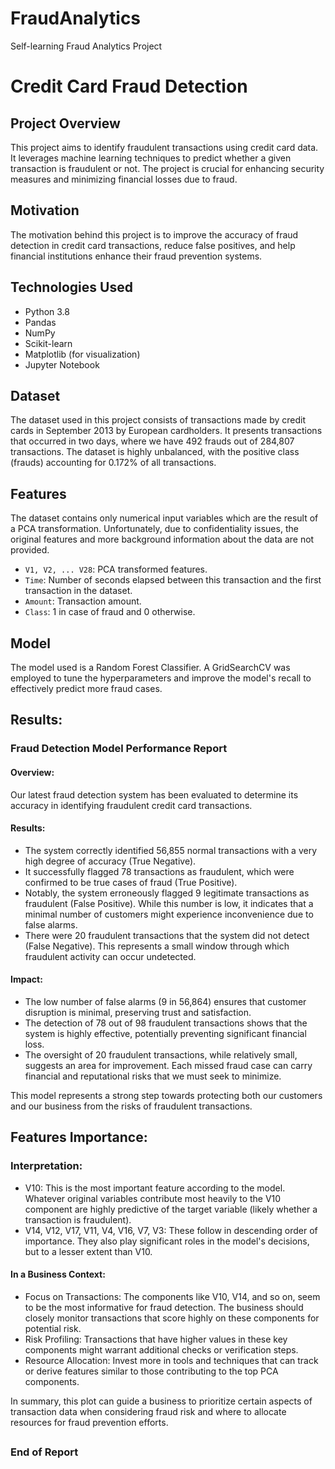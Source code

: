 # FraudAnalytics
Self-learning Fraud Analytics Project

# Credit Card Fraud Detection

## Project Overview
This project aims to identify fraudulent transactions using credit card data. It leverages machine learning techniques to predict whether a given transaction is fraudulent or not. The project is crucial for enhancing security measures and minimizing financial losses due to fraud.

## Motivation
The motivation behind this project is to improve the accuracy of fraud detection in credit card transactions, reduce false positives, and help financial institutions enhance their fraud prevention systems.

## Technologies Used
- Python 3.8
- Pandas
- NumPy
- Scikit-learn
- Matplotlib (for visualization)
- Jupyter Notebook

## Dataset
The dataset used in this project consists of transactions made by credit cards in September 2013 by European cardholders. It presents transactions that occurred in two days, where we have 492 frauds out of 284,807 transactions. The dataset is highly unbalanced, with the positive class (frauds) accounting for 0.172% of all transactions.

## Features
The dataset contains only numerical input variables which are the result of a PCA transformation. Unfortunately, due to confidentiality issues, the original features and more background information about the data are not provided.

- `V1, V2, ... V28`: PCA transformed features.
- `Time`: Number of seconds elapsed between this transaction and the first transaction in the dataset.
- `Amount`: Transaction amount.
- `Class`: 1 in case of fraud and 0 otherwise.

## Model
The model used is a Random Forest Classifier. A GridSearchCV was employed to tune the hyperparameters and improve the model's recall to effectively predict more fraud cases.

## Results:

### Fraud Detection Model Performance Report
#### Overview:
Our latest fraud detection system has been evaluated to determine its accuracy in identifying fraudulent credit card transactions.

#### Results:

- The system correctly identified 56,855 normal transactions with a very high degree of accuracy (True Negative).
- It successfully flagged 78 transactions as fraudulent, which were confirmed to be true cases of fraud (True Positive).
- Notably, the system erroneously flagged 9 legitimate transactions as fraudulent (False Positive). While this number is low, it indicates that a minimal number of customers might experience inconvenience due to false alarms.
- There were 20 fraudulent transactions that the system did not detect (False Negative). This represents a small window through which fraudulent activity can occur undetected.

#### Impact:

- The low number of false alarms (9 in 56,864) ensures that customer disruption is minimal, preserving trust and satisfaction.
- The detection of 78 out of 98 fraudulent transactions shows that the system is highly effective, potentially preventing significant financial loss.
- The oversight of 20 fraudulent transactions, while relatively small, suggests an area for improvement. Each missed fraud case can carry financial and reputational risks that we must seek to minimize.

This model represents a strong step towards protecting both our customers and our business from the risks of fraudulent transactions.

## Features Importance:

### Interpretation:
- V10: This is the most important feature according to the model. Whatever original variables contribute most heavily to the V10 component are highly predictive of the target variable (likely whether a transaction is fraudulent).
- V14, V12, V17, V11, V4, V16, V7, V3: These follow in descending order of importance. They also play significant roles in the model's decisions, but to a lesser extent than V10.

#### In a Business Context:
- Focus on Transactions: The components like V10, V14, and so on, seem to be the most informative for fraud detection. The business should closely monitor transactions that score highly on these components for potential risk.
- Risk Profiling: Transactions that have higher values in these key components might warrant additional checks or verification steps.
- Resource Allocation: Invest more in tools and techniques that can track or derive features similar to those contributing to the top PCA components.

In summary, this plot can guide a business to prioritize certain aspects of transaction data when considering fraud risk and where to allocate resources for fraud prevention efforts.




##
### End of Report 
##
